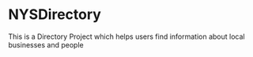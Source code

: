 # NYSDirectory
This is a Directory Project which helps users find information about local businesses and people
